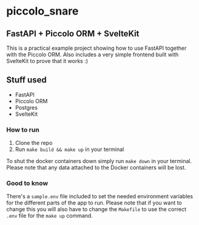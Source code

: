 # piccolo_snare
## FastAPI + Piccolo ORM + SvelteKit
This is a practical example project showing how to use FastAPI together with the Piccolo ORM. Also includes a very simple frontend built with SvelteKit to prove that it works :)

## Stuff used
* FastAPI
* Piccolo ORM
* Postgres
* SvelteKit

### How to run
1. Clone the repo
2. Run `make build && make up` in your terminal

To shut the docker containers down simply run `make down` in your terminal. Please note that any data attached to the Docker containers will be lost.

### Good to know
There's a `sample.env` file included to set the needed environment variables for the different parts of the app to run. Please note that if you want to change this you will also have to change the `Makefile` to use the correct `.env` file for the `make up` command.
